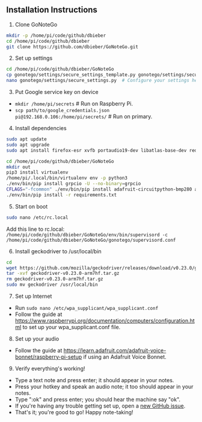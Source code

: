 ## Installation Instructions

1.  Clone GoNoteGo

  ```bash
mkdir -p /home/pi/code/github/dbieber
cd /home/pi/code/github/dbieber
git clone https://github.com/dbieber/GoNoteGo.git
```

2.  Set up settings

  ```bash
cd /home/pi/code/github/dbieber/GoNoteGo
cp gonotego/settings/secure_settings_template.py gonotego/settings/secure_settings.py
nano gonotego/settings/secure_settings.py  # Configure your settings here.
```

3. Put Google service key on device

  * `mkdir /home/pi/secrets`  # Run on Raspberry Pi.
  * `scp path/to/google_credentials.json pi@192.168.0.106:/home/pi/secrets/`  # Run on primary.

4. Install dependencies

  ```bash
sudo apt update
sudo apt upgrade
sudo apt install firefox-esr xvfb portaudio19-dev libatlas-base-dev redis-server espeak rustc python3-dev

cd /home/pi/code/github/dbieber/GoNoteGo
mkdir out
pip3 install virtualenv
/home/pi/.local/bin/virtualenv env -p python3
./env/bin/pip install grpcio -U --no-binary=grpcio
CFLAGS="-fcommon" ./env/bin/pip install adafruit-circuitpython-bmp280 adafruit-circuitpython-dotstar
./env/bin/pip install -r requirements.txt
```

5. Start on boot

  ```bash
sudo nano /etc/rc.local
```
  Add this line to rc.local:
  `/home/pi/code/github/dbieber/GoNoteGo/env/bin/supervisord -c /home/pi/code/github/dbieber/GoNoteGo/gonotego/supervisord.conf`

6. Install geckodriver to /usr/local/bin

  ```bash
cd
wget https://github.com/mozilla/geckodriver/releases/download/v0.23.0/geckodriver-v0.23.0-arm7hf.tar.gz
tar -xvf geckodriver-v0.23.0-arm7hf.tar.gz
rm geckodriver-v0.23.0-arm7hf.tar.gz
sudo mv geckodriver /usr/local/bin
```

7. Set up Internet

  * Run `sudo nano /etc/wpa_supplicant/wpa_supplicant.conf`
  * Follow the guide at https://www.raspberrypi.org/documentation/computers/configuration.html to set up your wpa_supplicant.conf file.

8. Set up your audio

  * Follow the guide at https://learn.adafruit.com/adafruit-voice-bonnet/raspberry-pi-setup if using an Adafruit Voice Bonnet.

9. Verify everything's working!

  * Type a text note and press enter; it should appear in your notes.
  * Press your hotkey and speak an audio note; it too should appear in your notes.
  * Type ":ok" and press enter; you should hear the machine say "ok".
  * If you're having any trouble getting set up, open a [new GitHub issue](https://github.com/dbieber/GoNoteGo/issues).
  * That's it; you're good to go! Happy note-taking!
